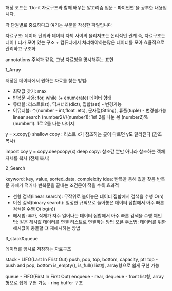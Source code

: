 해당 코드는 'Do-it 자료구조와 함께 배우는 알고리즘 입문 - 파이썬편'을 공부한 내용입니다.

각 단원별로 중요하다고 여기는 부분을 작성한 파일입니다

자료구조: 데이터 단위와 데이터 자체 사이의 물리저또는 논리적인 관계
          즉, 자료구조는 데이ㅣ터가 모여 있는 구조 
          + 컴퓨터에서 처리해야하는많은 데이터를 모아 효율적으로 관리하고 구조화
          
          
annotations 주석과 같음, 그냥 자료형을 명시해주는 표현

1_Array

저장된 데이터에서 원하는 자료를 찾는 방법:
 - 최댓값 찾기: max
 - 반복문 사용: for, while (+ enumerate)
데이터 형태
 - 뮤터블: 리스트(list), 딕셔너리(dict), 집합(set) - 변경가능
 - 이뮤터블: 수(number - int,float .etc), 문자열(String), 튜플(tuple) - 변경불가능
 linear search
 (number2)//(number1): 1로 2를 나눈 몫
 (number2)%(number1): 1로 2를 나눈 나머지
 
 y = x.copy()
 shallow copy : 리스트 x가 참조하는 곳이 다르면 y도 달라진다 (참조 복사)
 
 import coy
 y = copy.deepcopy(x)
 deep copy: 참조값 뿐만 아니라 참조하는 객체 자체를 복사 (전체 복사)
 
2_Search

keyword: key, value, sorted_data, complelxity
idea: 반복을 통해 값을 찾음
      반복문 자체가 적거나 반복문을 끝내는 조건문이 적을 수록 효과적
- 선형 검색(linear search): 무작위로 늘어놓은 데이터 집합에서 검색을 수행 O(n)
- 이진 검색(binary search): 일정한 규칙으로 늘어놓은 데이터 집합에서 아주 빠른 검색을 수행 O(log(n))
- 해시법: 추가, 삭제가 자주 일어나는 데이터 집합에서 아주 빠른 검색을 수행
    체인법: 같은 헤시값 데이터를 연결 리스트로 연결하는 방법
    오픈 주소법: 데이터를 위한 해시값이 충돌할 떄 재해시하는 방법
 
3_stack&queue

데이터를 임시로 저장하는 자료구조

stack - LIFO(Last In Frist Out)
push, pop, top, bottom, capacity, ptr
top - push and pop, bottom 
is_empty(), is_full()
list형, array형으로 쉽게 구현 가능

queue - FIFO(First In First Out)
enqueue - rear, dequeue - front
list형, array형으로 쉽게 구현 가능 - ring buffer 구조